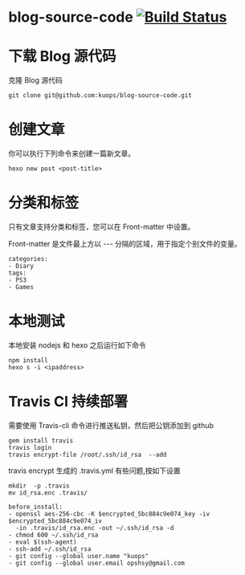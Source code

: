 # blog-source-code [![Build Status](https://travis-ci.org/kuops/blog-source-code.svg?branch=master)](https://travis-ci.org/kuops/blog-source-code)

# 下载 Blog 源代码

克隆 Blog 源代码

```
git clone git@github.com:kuops/blog-source-code.git
```

# 创建文章

你可以执行下列命令来创建一篇新文章。


```
hexo new post <post-title>
```

# 分类和标签

只有文章支持分类和标签，您可以在 Front-matter 中设置。

Front-matter 是文件最上方以 --- 分隔的区域，用于指定个别文件的变量。

```
categories:
- Diary
tags:
- PS3
- Games
```
# 本地测试

本地安装 nodejs 和 hexo 之后运行如下命令

```
npm install
hexo s -i <ipaddress>
```
# Travis CI 持续部署

需要使用 Travis-cli 命令进行推送私钥，然后把公钥添加到 github

```
gem install travis
travis login
travis encrypt-file /root/.ssh/id_rsa  --add
```
travis encrypt 生成的 .travis.yml 有些问题,按如下设置

```
mkdir  -p .travis
mv id_rsa.enc .travis/

before_install:
- openssl aes-256-cbc -K $encrypted_5bc884c9e074_key -iv $encrypted_5bc884c9e074_iv
  -in .travis/id_rsa.enc -out ~/.ssh/id_rsa -d
- chmod 600 ~/.ssh/id_rsa
- eval $(ssh-agent)
- ssh-add ~/.ssh/id_rsa
- git config --global user.name "kuops"
- git config --global user.email opshsy@gmail.com
```



